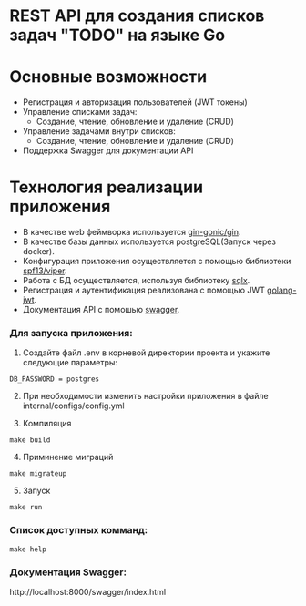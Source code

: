 # REST API для создания списков задач "TODO" на языке Go

# Основные возможности
- Регистрация и авторизация пользователей (JWT токены)
- Управление списками задач:
    - Создание, чтение, обновление и удаление (CRUD)
- Управление задачами внутри списков:
    - Создание, чтение, обновление и удаление (CRUD)
- Поддержка Swagger для документации API

# Технология реализации приложения
- В качестве web феймворка используется <a href="https://github.com/gin-gonic/gin">gin-gonic/gin</a>.
- В качестве базы данных используется postgreSQL(Запуск через docker).
- Конфигурация приложения осуществляется с помощью библиотеки <a href="https://github.com/spf13/viper">spf13/viper</a>.
- Работа с БД осуществляется, используя библиотеку <a href="https://github.com/jmoiron/sqlx">sqlx</a>.
- Регистрация и аутентификация реализована с помощью JWT <a href="https://github.com/golang-jwt/jwt">golang-jwt</a>.
- Документация API с помошью <a href="https://github.com/swaggo/swag">swagger</a>.


### Для запуска приложения:

1. Создайте файл .env в корневой директории проекта и укажите следующие параметры:
```dotenv
DB_PASSWORD = postgres
```
2. При необходимости изменить настройки приложения в файле internal/configs/config.yml

3. Компиляция
```
make build
```

4. Приминение миграций
```
make migrateup
```

5. Запуск
```
make run
```

### Список доступных комманд: 

```
make help
```

### Документация Swagger:

http://localhost:8000/swagger/index.html

